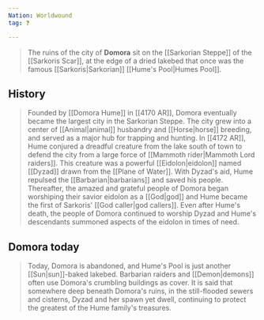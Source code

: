 ```yaml
---
Nation: Worldwound
tag: ❓

---
```


> The ruins of the city of **Domora** sit on the [[Sarkorian Steppe]] of the [[Sarkoris Scar]], at the edge of a dried lakebed that once was the famous [[Sarkoris|Sarkorian]] [[Hume's Pool|Humes Pool]].


## History

> Founded by [[Domora Hume]] in [[4170 AR]], Domora eventually became the largest city in the Sarkorian Steppe. The city grew into a center of [[Animal|animal]] husbandry and [[Horse|horse]] breeding, and served as a major hub for trapping and hunting. In [[4172 AR]], Hume conjured a dreadful creature from the lake south of town to defend the city from a large force of [[Mammoth rider|Mammoth Lord raiders]]. This creature was a powerful [[Eidolon|eidolon]] named [[Dyzad]] drawn from the [[Plane of Water]]. With Dyzad's aid, Hume repulsed the [[Barbarian|barbarians]] and saved his people. Thereafter, the amazed and grateful people of Domora began worshiping their savior eidolon as a [[God|god]] and Hume became the first of Sarkoris' [[God caller|god callers]]. Even after Hume's death, the people of Domora continued to worship Dyzad and Hume's descendants summoned aspects of the eidolon in times of need.


## Domora today

> Today, Domora is abandoned, and Hume's Pool is just another [[Sun|sun]]-baked lakebed. Barbarian raiders and [[Demon|demons]] often use Domora's crumbling buildings as cover. It is said that somewhere deep beneath Domora's ruins, in the still-flooded sewers and cisterns, Dyzad and her spawn yet dwell, continuing to protect the greatest of the Hume family's treasures.